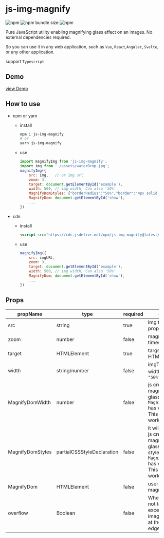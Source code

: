 

# js-img-magnify

![npm](https://img.shields.io/npm/v/js-img-magnify)  ![npm bundle size](https://img.shields.io/bundlephobia/minzip/js-img-magnify) ![npm](https://img.shields.io/npm/dw/js-img-magnify)

Pure JavaScript utility enabling magnifying glass effect on an images.
No external dependencies required.

So you can use it in any web application, such as `Vue`, `React`,`Angular`, `Svelte`, or any other application.

support `Typescript`

## Demo

[view Demo](https://s749312025.github.io/js-img-magnify/)

## How to use

- npm or yarn
  
  - install
    ```bash
    npm i js-img-magnify
    # or
    yarn js-img-magnify
    ```
  - use
    ```js
    import magnifyImg from 'js-img-magnify';
    import img from './assets/waterDrop.jpg';
    magnifyImg({
        src: img,   // or img url
        zoom: 3,
        target: document.getElementById('example'),
        width: 500, // img width, Can also '50%'
        MagnifyDomStyles: {"borderRadius":"50%","border":"4px solid red"},
        MagnifyDom: document.getElementById('show'),
        ...
    })
    ```
- cdn
  
  - install
    ```html
    <script src="https://cdn.jsdelivr.net/npm/js-img-magnify@latest/lib/js-img-magnify.umd.js"></script>
    ```
  - use
    ```js
    magnifyImg({
        src: imgURL,
        zoom: 3,
        target: document.getElementById('example'),
        width: 500, // img width, Can also '50%'
        MagnifyDom: document.getElementById('show'),
        ...
    })
    ```

## Props

| propName | type | required |desc | default |
| --- | --- | --- |--- |--- |
| src | string | true | img tag src prop | |
| zoom | number | false| magnification times | 3 |
|target | HTMLElement| true | target HTMLElement ||
|width | string/number | false | imgTag width，`100` or `"50%"` | "auto" |
|MagnifyDomWidth| number| false| js created magnifying glass dom, if `MagnifyDom` has value, This will not work. | 200|
|MagnifyDomStyles|partialCSSStyleDeclaration|false|it will merge js created magnifying glass dom styles, if `MagnifyDom` has value, This will not work | {} |
|MagnifyDom| HTMLElement| false | user custom magnify Dom |
|overflow | Boolean | false | Whether or not to allow exceeding the image range at the image edges | true |
